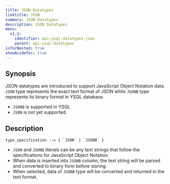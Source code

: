 ```yaml
---
title: JSON Datatypes
linktitle: JSON
summary: JSON Datatypes
description: JSON Datatypes
menu:
  v1.2:
    identifier: api-ysql-datatypes-json
    parent: api-ysql-datatypes
isTocNested: true
showAsideToc: true
---
```


## Synopsis
JSON datatypes are introduced to support JavaScript Object Notation data. `JSON` type represents the exact text format of JSON while `JSONB` type represents its binary format in YSQL database.

- `JSONB` is supported in YSQL
- `JSON` is not yet supported.

## Description

```
type_specification ::= { `JSON` | `JSONB` }
```

- `JSON` and `JSONB` literals can be any text strings that follow the specifications for JavaScript Object Notation.
- When data is inserted into `JSONB` column, the text string will be parsed and converted to binary form before storing.
- When selected, data of `JSONB` type will be converted and returned in the text format.

